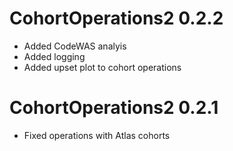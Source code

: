 # CohortOperations2 0.2.2

- Added CodeWAS analyis
- Added logging
- Added upset plot to cohort operations


# CohortOperations2 0.2.1

- Fixed operations with Atlas cohorts
